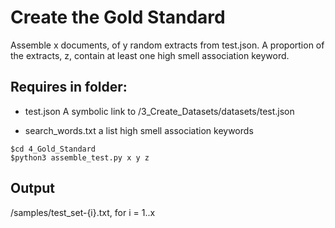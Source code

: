# Create the Gold Standard

Assemble x documents, of y random extracts from test.json. A proportion of the extracts, z, contain at least one high smell association keyword.

## Requires in folder:
* test.json
A symbolic link to /3_Create_Datasets/datasets/test.json

* search_words.txt
a list high smell association keywords

```
$cd 4_Gold_Standard
$python3 assemble_test.py x y z
```

## Output
/samples/test_set-{i}.txt, for i = 1..x



